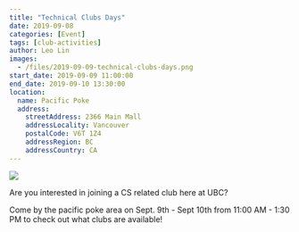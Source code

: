 ```yaml
---
title: "Technical Clubs Days"
date: 2019-09-08
categories: [Event]
tags: [club-activities]
author: Leo Lin
images:
  - /files/2019-09-09-technical-clubs-days.png
start_date: 2019-09-09 11:00:00
end_date: 2019-09-10 13:30:00
location:
  name: Pacific Poke
  address:
    streetAddress: 2366 Main Mall
    addressLocality: Vancouver
    postalCode: V6T 1Z4
    addressRegion: BC
    addressCountry: CA
---
```


![](/files/2019-09-09-technical-clubs-days.png)


Are you interested in joining a CS related club here at UBC?

Come by the pacific poke area on Sept. 9th - Sept 10th from 11:00 AM - 1:30 PM to check out what clubs are available!
